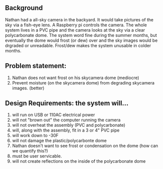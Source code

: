 ## Background
Nathan had a all-sky camera in the backyard.  It would take pictures of the sky via a fish-eye lens. A Raspberry pi controls the camera.  The whole system lives in a PVC pipe and the camera looks at the sky via a clear polycarbonate dome. The system word fine during the summer months, but eventually the dome would frost (or dew) over and the sky images would be drgraded or unreadable.  Frost/dew makes the system unusable in colder months.

##  Problem statement:
1. Nathan does not want frost on his skycamera dome (mediocre)
2. Prevent moisture (on the skycamera dome) from degrading skycamera images. (better)

## Design Requirements: the system will...
1. will run on USB or 110AC electrical power
2. will not "brown out" the computer running the camera
3. will not overheat the assembly (PVC and polycarbonate)
4. will, along with the assembly, fit in a 3 or 4" PVC pipe
5. will work down to -30F
6. will not damage the plastic/polycarbonte dome
7. Nathan doesn't want to see frost or condensation on the dome (how can we quantify this?)
8. must be user servicable.
9. will not create reflections on the inside of the polycarbonate dome
